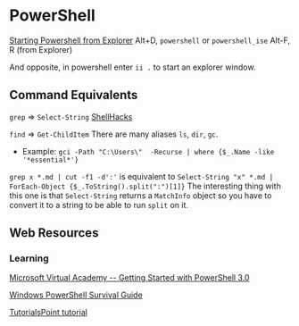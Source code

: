 # PowerShell
[Starting Powershell from Explorer](http://stackoverflow.com/questions/183901/how-to-start-powershell-from-windows-explorer)
Alt+D, `powershell` or `powershell_ise`
Alt-F, R (from Explorer)

And opposite, in powershell enter `ii .` to start an explorer window.

## Command Equivalents
`grep` => `Select-String` [ShellHacks](https://www.shellhacks.com/windows-grep-equivalent-cmd-powershell/)

`find` => `Get-ChildItem` There are many aliases `ls`, `dir`, `gc`. 
- Example: `gci -Path "C:\Users\"  -Recurse | where {$_.Name -like '*essential*'}`

`grep x *.md | cut -f1 -d':'` is equivalent to `Select-String "x" *.md | ForEach-Object {$_.ToString().split(":")[1]}`
The interesting thing with this one is that `Select-String` returns a `MatchInfo` object so you have to convert it to a string to be able to run `split` on it.

## Web Resources

### Learning

[Microsoft Virtual Academy -- Getting Started with PowerShell 3.0](https://mva.microsoft.com/liveevents/powershell-jumpstart)

[Windows PowerShell Survival Guide](http://social.technet.microsoft.com/wiki/contents/articles/183.windows-powershell-survival-guide.aspx)

[TutorialsPoint tutorial](https://www.tutorialspoint.com/powershell/index.htm)
